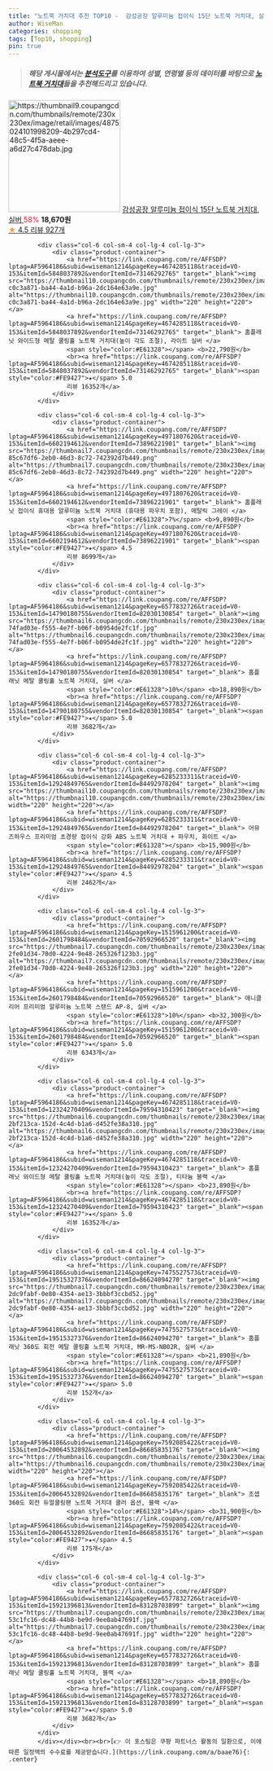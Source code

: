 ```yaml
---
title: "노트북 거치대 추천 TOP10 -  감성공장 알루미늄 접이식 15단 노트북 거치대, 실버 "
author: WiseMan
categories: shopping
tags: [Top10, shopping]
pin: true
---
```


> ##### 해당 게시물에서는 [**분석도구**](https://itemscout.io/)를 이용하여 **성별**, **연령별** 등의 데이터를 바탕으로 [**노트북 거치대**](https://link.coupang.com/a/baae76)들을 추천해드리고 있습니다.
<div class="container"><div class="row">
            <div class="col-6 col-sm-4 col-lg-4 col-lg-3">
                <div class="product-container">
                    <a href="https://link.coupang.com/re/AFFSDP?lptag=AF5964186&subid=wiseman1214&pageKey=5876622770&traceid=V0-153&itemId=10296595958&vendorItemId=77578963497" target="_blank"><img src="https://thumbnail9.coupangcdn.com/thumbnails/remote/230x230ex/image/retail/images/4875024101998209-4b297cd4-48c5-4f5a-aeee-a6d27c478dab.jpg" alt="https://thumbnail9.coupangcdn.com/thumbnails/remote/230x230ex/image/retail/images/4875024101998209-4b297cd4-48c5-4f5a-aeee-a6d27c478dab.jpg" width="220" height="220"></a>
                    <a href="https://link.coupang.com/re/AFFSDP?lptag=AF5964186&subid=wiseman1214&pageKey=5876622770&traceid=V0-153&itemId=10296595958&vendorItemId=77578963497" target="_blank"> 감성공장 알루미늄 접이식 15단 노트북 거치대, 실버 </a>
                    <span style="color:#E61328">58%</span> <b>18,670원</b>
                    <br><a href="https://link.coupang.com/re/AFFSDP?lptag=AF5964186&subid=wiseman1214&pageKey=5876622770&traceid=V0-153&itemId=10296595958&vendorItemId=77578963497" target="_blank"><span style="color:#FE9427">★</span> 4.5
                    리뷰 927개</a>
                </div>
            </div>
            
            <div class="col-6 col-sm-4 col-lg-4 col-lg-3">
                <div class="product-container">
                    <a href="https://link.coupang.com/re/AFFSDP?lptag=AF5964186&subid=wiseman1214&pageKey=4674285118&traceid=V0-153&itemId=5848037892&vendorItemId=73146292765" target="_blank"><img src="https://thumbnail10.coupangcdn.com/thumbnails/remote/230x230ex/image/retail/images/530843048494736-c0c3a871-ba44-4a1d-b96a-2dc164e63a9e.jpg" alt="https://thumbnail10.coupangcdn.com/thumbnails/remote/230x230ex/image/retail/images/530843048494736-c0c3a871-ba44-4a1d-b96a-2dc164e63a9e.jpg" width="220" height="220"></a>
                    <a href="https://link.coupang.com/re/AFFSDP?lptag=AF5964186&subid=wiseman1214&pageKey=4674285118&traceid=V0-153&itemId=5848037892&vendorItemId=73146292765" target="_blank"> 홈플래닛 와이드형 메탈 쿨링홀 노트북 거치대(높이 각도 조절), 라이트 실버 </a>
                    <span style="color:#E61328"></span> <b>22,790원</b>
                    <br><a href="https://link.coupang.com/re/AFFSDP?lptag=AF5964186&subid=wiseman1214&pageKey=4674285118&traceid=V0-153&itemId=5848037892&vendorItemId=73146292765" target="_blank"><span style="color:#FE9427">★</span> 5.0
                    리뷰 16352개</a>
                </div>
            </div>
            
            <div class="col-6 col-sm-4 col-lg-4 col-lg-3">
                <div class="product-container">
                    <a href="https://link.coupang.com/re/AFFSDP?lptag=AF5964186&subid=wiseman1214&pageKey=4971807620&traceid=V0-153&itemId=6602194612&vendorItemId=73896221901" target="_blank"><img src="https://thumbnail7.coupangcdn.com/thumbnails/remote/230x230ex/image/retail/images/6850755517283728-85c67df6-2eb0-46d3-8c72-742392d7b449.png" alt="https://thumbnail7.coupangcdn.com/thumbnails/remote/230x230ex/image/retail/images/6850755517283728-85c67df6-2eb0-46d3-8c72-742392d7b449.png" width="220" height="220"></a>
                    <a href="https://link.coupang.com/re/AFFSDP?lptag=AF5964186&subid=wiseman1214&pageKey=4971807620&traceid=V0-153&itemId=6602194612&vendorItemId=73896221901" target="_blank"> 홈플래닛 접이식 휴대용 알루미늄 노트북 거치대 (휴대용 파우치 포함), 메탈릭 그레이 </a>
                    <span style="color:#E61328">7%</span> <b>9,890원</b>
                    <br><a href="https://link.coupang.com/re/AFFSDP?lptag=AF5964186&subid=wiseman1214&pageKey=4971807620&traceid=V0-153&itemId=6602194612&vendorItemId=73896221901" target="_blank"><span style="color:#FE9427">★</span> 4.5
                    리뷰 8699개</a>
                </div>
            </div>
            
            <div class="col-6 col-sm-4 col-lg-4 col-lg-3">
                <div class="product-container">
                    <a href="https://link.coupang.com/re/AFFSDP?lptag=AF5964186&subid=wiseman1214&pageKey=6577832726&traceid=V0-153&itemId=14790180755&vendorItemId=82030130854" target="_blank"><img src="https://thumbnail6.coupangcdn.com/thumbnails/remote/230x230ex/image/retail/images/5188286710908-74fad03e-f555-4e7f-b06f-b0954de2fc1f.jpg" alt="https://thumbnail6.coupangcdn.com/thumbnails/remote/230x230ex/image/retail/images/5188286710908-74fad03e-f555-4e7f-b06f-b0954de2fc1f.jpg" width="220" height="220"></a>
                    <a href="https://link.coupang.com/re/AFFSDP?lptag=AF5964186&subid=wiseman1214&pageKey=6577832726&traceid=V0-153&itemId=14790180755&vendorItemId=82030130854" target="_blank"> 홈플래닛 메탈 쿨링홀 노트북 거치대, 실버 </a>
                    <span style="color:#E61328">10%</span> <b>18,890원</b>
                    <br><a href="https://link.coupang.com/re/AFFSDP?lptag=AF5964186&subid=wiseman1214&pageKey=6577832726&traceid=V0-153&itemId=14790180755&vendorItemId=82030130854" target="_blank"><span style="color:#FE9427">★</span> 5.0
                    리뷰 3682개</a>
                </div>
            </div>
            
            <div class="col-6 col-sm-4 col-lg-4 col-lg-3">
                <div class="product-container">
                    <a href="https://link.coupang.com/re/AFFSDP?lptag=AF5964186&subid=wiseman1214&pageKey=6285233311&traceid=V0-153&itemId=12924849765&vendorItemId=84492978204" target="_blank"><img src="https://thumbnail10.coupangcdn.com/thumbnails/remote/230x230ex/image/vendor_inventory/e4fd/ceadea9bcd4ba9ecde6b9147f1b94b241ce2965034c608bc164f89e924dd.jpg" alt="https://thumbnail10.coupangcdn.com/thumbnails/remote/230x230ex/image/vendor_inventory/e4fd/ceadea9bcd4ba9ecde6b9147f1b94b241ce2965034c608bc164f89e924dd.jpg" width="220" height="220"></a>
                    <a href="https://link.coupang.com/re/AFFSDP?lptag=AF5964186&subid=wiseman1214&pageKey=6285233311&traceid=V0-153&itemId=12924849765&vendorItemId=84492978204" target="_blank"> 어뮤즈하우스 프리미엄 초경량 접이식 강화 ABS 노트북 거치대 + 파우치, 화이트 </a>
                    <span style="color:#E61328"></span> <b>15,900원</b>
                    <br><a href="https://link.coupang.com/re/AFFSDP?lptag=AF5964186&subid=wiseman1214&pageKey=6285233311&traceid=V0-153&itemId=12924849765&vendorItemId=84492978204" target="_blank"><span style="color:#FE9427">★</span> 4.5
                    리뷰 2462개</a>
                </div>
            </div>
            
            <div class="col-6 col-sm-4 col-lg-4 col-lg-3">
                <div class="product-container">
                    <a href="https://link.coupang.com/re/AFFSDP?lptag=AF5964186&subid=wiseman1214&pageKey=1515961200&traceid=V0-153&itemId=2601798484&vendorItemId=70592966520" target="_blank"><img src="https://thumbnail7.coupangcdn.com/thumbnails/remote/230x230ex/image/retail/images/8604239937395705-2fe01d34-70d0-4224-9e48-265326f123b3.jpg" alt="https://thumbnail7.coupangcdn.com/thumbnails/remote/230x230ex/image/retail/images/8604239937395705-2fe01d34-70d0-4224-9e48-265326f123b3.jpg" width="220" height="220"></a>
                    <a href="https://link.coupang.com/re/AFFSDP?lptag=AF5964186&subid=wiseman1214&pageKey=1515961200&traceid=V0-153&itemId=2601798484&vendorItemId=70592966520" target="_blank"> 애니클리어 프리미엄 알루미늄 노트북 스탠드 AP-8, 실버 </a>
                    <span style="color:#E61328">10%</span> <b>32,300원</b>
                    <br><a href="https://link.coupang.com/re/AFFSDP?lptag=AF5964186&subid=wiseman1214&pageKey=1515961200&traceid=V0-153&itemId=2601798484&vendorItemId=70592966520" target="_blank"><span style="color:#FE9427">★</span> 5.0
                    리뷰 6343개</a>
                </div>
            </div>
            
            <div class="col-6 col-sm-4 col-lg-4 col-lg-3">
                <div class="product-container">
                    <a href="https://link.coupang.com/re/AFFSDP?lptag=AF5964186&subid=wiseman1214&pageKey=4674285118&traceid=V0-153&itemId=12324270409&vendorItemId=79594310423" target="_blank"><img src="https://thumbnail6.coupangcdn.com/thumbnails/remote/230x230ex/image/retail/images/530913167577275-2bf213ca-152d-4c4d-b1a6-d452fe38a310.jpg" alt="https://thumbnail6.coupangcdn.com/thumbnails/remote/230x230ex/image/retail/images/530913167577275-2bf213ca-152d-4c4d-b1a6-d452fe38a310.jpg" width="220" height="220"></a>
                    <a href="https://link.coupang.com/re/AFFSDP?lptag=AF5964186&subid=wiseman1214&pageKey=4674285118&traceid=V0-153&itemId=12324270409&vendorItemId=79594310423" target="_blank"> 홈플래닛 와이드형 메탈 쿨링홀 노트북 거치대(높이 각도 조절), 티타늄 블랙 </a>
                    <span style="color:#E61328"></span> <b>23,890원</b>
                    <br><a href="https://link.coupang.com/re/AFFSDP?lptag=AF5964186&subid=wiseman1214&pageKey=4674285118&traceid=V0-153&itemId=12324270409&vendorItemId=79594310423" target="_blank"><span style="color:#FE9427">★</span> 5.0
                    리뷰 16352개</a>
                </div>
            </div>
            
            <div class="col-6 col-sm-4 col-lg-4 col-lg-3">
                <div class="product-container">
                    <a href="https://link.coupang.com/re/AFFSDP?lptag=AF5964186&subid=wiseman1214&pageKey=7475527573&traceid=V0-153&itemId=19515327376&vendorItemId=86624094270" target="_blank"><img src="https://thumbnail7.coupangcdn.com/thumbnails/remote/230x230ex/image/retail/images/898875399453291-2dc9fabf-0e80-4354-ae13-3bbbf3ccbd52.jpg" alt="https://thumbnail7.coupangcdn.com/thumbnails/remote/230x230ex/image/retail/images/898875399453291-2dc9fabf-0e80-4354-ae13-3bbbf3ccbd52.jpg" width="220" height="220"></a>
                    <a href="https://link.coupang.com/re/AFFSDP?lptag=AF5964186&subid=wiseman1214&pageKey=7475527573&traceid=V0-153&itemId=19515327376&vendorItemId=86624094270" target="_blank"> 홈플래닛 360도 회전 메탈 쿨링홀 노트북 거치대, MR-MS-NB02R, 실버 </a>
                    <span style="color:#E61328"></span> <b>21,890원</b>
                    <br><a href="https://link.coupang.com/re/AFFSDP?lptag=AF5964186&subid=wiseman1214&pageKey=7475527573&traceid=V0-153&itemId=19515327376&vendorItemId=86624094270" target="_blank"><span style="color:#FE9427">★</span> 5.0
                    리뷰 152개</a>
                </div>
            </div>
            
            <div class="col-6 col-sm-4 col-lg-4 col-lg-3">
                <div class="product-container">
                    <a href="https://link.coupang.com/re/AFFSDP?lptag=AF5964186&subid=wiseman1214&pageKey=7592085422&traceid=V0-153&itemId=20064532892&vendorItemId=86685835176" target="_blank"><img src="https://thumbnail6.coupangcdn.com/thumbnails/remote/230x230ex/image/vendor_inventory/5e18/6af0dd34432deca983a5fc264d64fd4c985823a6708808e7c9a70ce52ed2.jpg" alt="https://thumbnail6.coupangcdn.com/thumbnails/remote/230x230ex/image/vendor_inventory/5e18/6af0dd34432deca983a5fc264d64fd4c985823a6708808e7c9a70ce52ed2.jpg" width="220" height="220"></a>
                    <a href="https://link.coupang.com/re/AFFSDP?lptag=AF5964186&subid=wiseman1214&pageKey=7592085422&traceid=V0-153&itemId=20064532892&vendorItemId=86685835176" target="_blank"> 조셉 360도 회전 듀얼쿨링팬 노트북 거치대 쿨러 옵션, 블랙 </a>
                    <span style="color:#E61328">14%</span> <b>31,900원</b>
                    <br><a href="https://link.coupang.com/re/AFFSDP?lptag=AF5964186&subid=wiseman1214&pageKey=7592085422&traceid=V0-153&itemId=20064532892&vendorItemId=86685835176" target="_blank"><span style="color:#FE9427">★</span> 4.5
                    리뷰 175개</a>
                </div>
            </div>
            
            <div class="col-6 col-sm-4 col-lg-4 col-lg-3">
                <div class="product-container">
                    <a href="https://link.coupang.com/re/AFFSDP?lptag=AF5964186&subid=wiseman1214&pageKey=6577832726&traceid=V0-153&itemId=15921396813&vendorItemId=83128703899" target="_blank"><img src="https://thumbnail7.coupangcdn.com/thumbnails/remote/230x230ex/image/retail/images/5250410569054-53c1fc16-dc48-44b8-be9d-9ee0ab47691f.jpg" alt="https://thumbnail7.coupangcdn.com/thumbnails/remote/230x230ex/image/retail/images/5250410569054-53c1fc16-dc48-44b8-be9d-9ee0ab47691f.jpg" width="220" height="220"></a>
                    <a href="https://link.coupang.com/re/AFFSDP?lptag=AF5964186&subid=wiseman1214&pageKey=6577832726&traceid=V0-153&itemId=15921396813&vendorItemId=83128703899" target="_blank"> 홈플래닛 메탈 쿨링홀 노트북 거치대, 블랙 </a>
                    <span style="color:#E61328"></span> <b>18,890원</b>
                    <br><a href="https://link.coupang.com/re/AFFSDP?lptag=AF5964186&subid=wiseman1214&pageKey=6577832726&traceid=V0-153&itemId=15921396813&vendorItemId=83128703899" target="_blank"><span style="color:#FE9427">★</span> 5.0
                    리뷰 3682개</a>
                </div>
            </div>
            </div></div><br><br>[👉 이 포스팅은 쿠팡 파트너스 활동의 일환으로, 이에 따른 일정액의 수수료를 제공받습니다.](https://link.coupang.com/a/baae76){: .center}